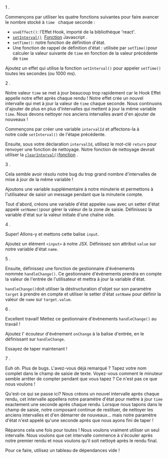 1 .

Commençons par utiliser les quatre fonctions suivantes pour faire avancer le nombre stocké à `time ` chaque seconde :

* `useEffect()`: l'Effet Hook, importé de la bibliothèque 'react'.
* [`setInterval()`](https://developer.mozilla.org/en-US/docs/Web/API/setInterval)  [Fonction](https://developer.mozilla.org/en-US/docs/Web/API/setInterval) Javascript .
* `setTime()`: notre fonction de définition d'état.
* Une fonction de rappel de définition d'état : utilisée par `setTime()`pour calculer la valeur suivante de `time` en fonction de la valeur précédente de `time`

Ajoutez un effet qui utilise la fonction `setInterval()` pour appeler `setTime()` toutes les secondes (ou 1000 ms).

2 .

Notre valeur `time` se met à jour beaucoup trop rapidement car le Hook Effet appelle notre effet après chaque rendu ! Notre effet crée un nouvel intervalle qui met à jour la valeur de `time` chaque seconde. Nous continuons d'ajouter de plus en plus d'intervalles qui mettent à jour la même variable `time`. Nous devons nettoyer nos anciens intervalles avant d'en ajouter de nouveaux !

Commençons par créer une variable `intervalId` et affectons-la à notre code `setInterval()` de l'étape précédente.

Ensuite, sous votre déclaration `intervalId`, utilisez le mot-clé `return` pour renvoyer une fonction de nettoyage. Notre fonction de nettoyage devrait utiliser la [`clearInterval()`fonction](https://developer.mozilla.org/en-US/docs/Web/API/clearInterval) .

3 .

Cela semble avoir résolu notre bug du trop grand nombre d'intervalles de mise à jour de la même variable !

Ajoutons une variable supplémentaire à notre minuterie et permettons à l'utilisateur de saisir un message pendant que la minuterie compte.

Tout d'abord, créons une variable d'état appelée `name` avec un setter d'état appelé `setName()`pour gérer la valeur de la zone de saisie. Définissez la variable d'état sur la valeur initiale d'une chaîne vide.

4 .

Super! Allons-y et mettons cette balise `input`.

Ajoutez un élément `<input>` à notre JSX. Définissez son attribut `value` sur notre variable d'état `name`.

5 .

Ensuite, définissez une fonction de gestionnaire d'événements nommée `handleChange()`. Ce gestionnaire d'événements prendra en compte la valeur de l'entrée de l'utilisateur et mettra à jour la variable d'état.

`handleChange()`doit utiliser la déstructuration d'objet sur son paramètre `target` à prendre en compte et utiliser le setter d'état `setName` pour définir la valeur de `name` sur `target.value`.

6 .

Excellent travail! Mettez ce gestionnaire d'événements `handleChange()` au travail !

Ajoutez l' écouteur d'événement `onChange` à la balise d'entrée, en le définissant sur `handleChange`.

Essayez de taper maintenant !

7 .

Euh oh. Plus de bugs. L'avez-vous déjà remarqué ? Tapez votre nom complet dans le champ de saisie de texte. Voyez-vous comment le minuteur semble arrêter de compter pendant que vous tapez ? Ce n'est pas ce que nous voulons !

Qu'est-ce qui se passe ici? Nous créons un nouvel intervalle après chaque rendu, cet intervalle appellera notre paramètre d'état pour mettre à jour `time` exactement une seconde après chaque rendu. Lorsque nous tapons dans le champ de saisie, notre composant continue de restituer, de nettoyer les anciens intervalles et d'en démarrer de nouveaux… mais notre paramètre d'état n'est appelé qu'une seconde après que nous ayons fini de taper !

Réparons cela une fois pour toutes ! Nous voulons vraiment utiliser un seul intervalle. Nous voulons que cet intervalle commence à s'écouler après notre premier rendu et nous voulons qu'il soit nettoyé après le rendu final.

Pour ce faire, utilisez un tableau de dépendances vide !
